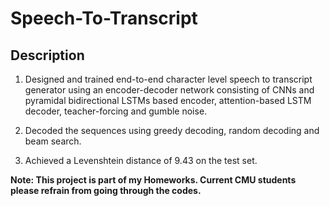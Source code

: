 # Speech-To-Transcript
## Description

1. Designed and trained end-to-end character level speech to transcript generator using an encoder-decoder network consisting of CNNs and pyramidal bidirectional LSTMs based encoder, attention-based LSTM decoder, teacher-forcing and gumble noise. 

2. Decoded the sequences using greedy decoding, random decoding and beam search.

3. Achieved a Levenshtein distance of 9.43 on the test set.

**Note: This project is part of my Homeworks. Current CMU students please refrain from going through the codes.**

